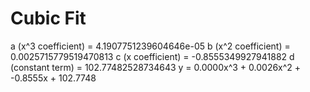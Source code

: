 
# Cubic Fit

a (x^3 coefficient) = 4.1907751239604646e-05
b (x^2 coefficient) = 0.0025715779519470813
c (x coefficient) = -0.8555349927941882
d (constant term) = 102.77482528734643
y = 0.0000x^3 + 0.0026x^2 + -0.8555x + 102.7748
